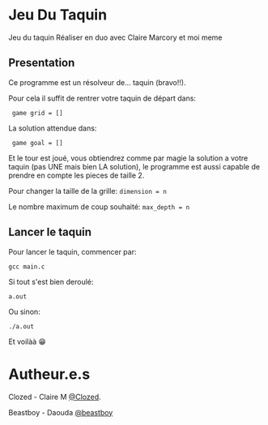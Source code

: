 # Jeu Du Taquin

Jeu du taquin
Réaliser en duo avec Claire Marcory et moi meme


## Presentation

Ce programme est un résolveur de... taquin (bravo!!).

Pour cela il suffit de rentrer votre taquin de départ dans:

``` game grid = []```

La solution attendue dans:

``` game goal = []```

Et le tour est joué, vous obtiendrez comme par magie la solution a votre taquin
(pas UNE mais bien LA solution), le programme est aussi capable de prendre en compte les pieces de taille 2.

Pour changer la taille de la grille:
```dimension = n```

Le nombre maximum de coup souhaité:
```max_depth = n```


## Lancer le taquin

Pour lancer le taquin, commencer par:

```gcc main.c```

Si tout s'est bien deroulé:

```a.out```

Ou sinon:

```./a.out```

Et voilàà 😁

# Autheur.e.s

Clozed - Claire M [@Clozed](https://framagit.org/Clozed).

Beastboy - Daouda [@beastboy](https://framagit.org/beastboy)